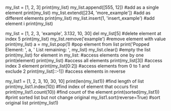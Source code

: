 my_list = [1, 2, 3]
print(my_list)
my_list.append([555, 12]) #add as a single element
print(my_list)
my_list.extend([234, 'more_example']) #add as different elements
print(my_list)
my_list.insert(1, 'insert_example') #add element i
print(my_list)

my_list = [1, 2, 3, 'example', 3.132, 10, 30]
del my_list[5] #delete element at index 5
print(my_list)
my_list.remove('example') #remove element with value
print(my_list)
a = my_list.pop(1) #pop element from list
print('Popped Element: ', a, ' List remaining: ', my_list)
my_list.clear() #empty the list
print(my_list)
for element in my_list: #access elements one by one
    print(element)
print(my_list) #access all elements
print(my_list[3]) #access index 3 element
print(my_list[0:2]) #access elements from 0 to 1 and exclude 2
print(my_list[::-1]) #access elements in reverse

my_list1 = [1, 2, 3, 10, 30, 10]
print(len(my_list1)) #find length of list
print(my_list1.index(10)) #find index of element that occurs first
print(my_list1.count(10)) #find count of the element
print(sorted(my_list1)) #print sorted list but not change original
my_list1.sort(reverse=True) #sort original list
print(my_list1)
